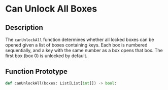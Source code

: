 # Can Unlock All Boxes

## Description

The `canUnlockAll` function determines whether all locked boxes can be opened given a list of boxes containing keys. Each box is numbered sequentially, and a key with the same number as a box opens that box. The first box (box 0) is unlocked by default.

## Function Prototype

```python
def canUnlockAll(boxes: List[List[int]]) -> bool:
